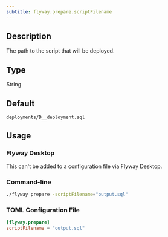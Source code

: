 ```yaml
---
subtitle: flyway.prepare.scriptFilename
---
```


## Description

The path to the script that will be deployed.

## Type

String

## Default

`deployments/D__deployment.sql`

## Usage

### Flyway Desktop

This can't be added to a configuration file via Flyway Desktop.

### Command-line

```bash
./flyway prepare -scriptFilename="output.sql"
```

### TOML Configuration File

```toml
[flyway.prepare]
scriptFilename = "output.sql"
```
